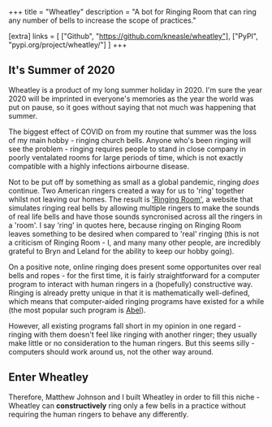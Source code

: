 +++
title = "Wheatley"
description = "A bot for Ringing Room that can ring any number of bells to increase the scope of practices."

[extra]
links = [
    ["Github", "https://github.com/kneasle/wheatley"],
    ["PyPI", "pypi.org/project/wheatley/"]
]
+++

## It's Summer of 2020

Wheatley is a product of my long summer holiday in 2020.  I'm sure the year 2020 will be imprinted
in everyone's memories as the year the world was put on pause, so it goes without saying that not
much was happening that summer.

The biggest effect of COVID on from my routine that summer was the loss of my main
hobby - ringing church bells.  Anyone who's been ringing will see the problem - ringing requires
people to stand in close company in poorly ventalated rooms for large periods of time, which is not
exactly compatible with a highly infections airbourne disease.

Not to be put off by something as small as a global pandemic, ringing _does_ continue.  Two
American ringers created a way for us to 'ring' together whilst not leaving our homes.  The result
is ['Ringing Room'](https://ringingroom.com), a website that simulates ringing real bells by allowing
multiple ringers to make the sounds of real life bells and have those sounds syncronised across all
the ringers in a 'room'.  I say 'ring' in quotes here, because ringing on Ringing Room leaves
something to be desired when compared to 'real' ringing (this is not a criticism of Ringing Room -
I, and many many other people, are incredibly grateful to Bryn and Leland for the ability to keep
our hobby going).

On a positive note, online ringing does present some opportunites over real bells and ropes - for
the first time, it is fairly straightforward for a computer program to interact with human ringers in a
(hopefully) constructive way.  Ringing is already pretty unique in that it is mathematically
well-defined, which means that computer-aided ringing programs have existed for a while (the most
popular such program is [Abel](http://www.abelsim.co.uk/)).

However, all existing programs fall short in my opinion in one regard - ringing with them doesn't
feel like ringing with another ringer; they usually make little or no consideration to the human
ringers.  But this seems silly - computers should work around us, not the other way around.

## Enter Wheatley

Therefore, Matthew Johnson and I built Wheatley in order to fill this niche -
Wheatley can **constructively** ring only a few bells in a practice without requiring the human
ringers to behave any differently.
